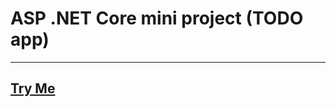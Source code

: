 # ASP .NET Core mini project (TODO app)
___

## [Try Me](http://tatawoey.waleedalenazi.com:5500/build/web)